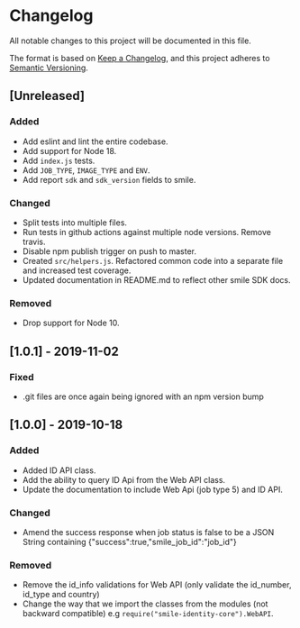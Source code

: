 # Changelog
All notable changes to this project will be documented in this file.

The format is based on [Keep a Changelog](https://keepachangelog.com/en/1.0.0/),
and this project adheres to [Semantic Versioning](https://semver.org/spec/v2.0.0.html).

## [Unreleased]
### Added
- Add eslint and lint the entire codebase.
- Add support for Node 18.
- Add `index.js` tests.
- Add `JOB_TYPE`, `IMAGE_TYPE` and `ENV`.
- Add report `sdk` and `sdk_version` fields to smile.

### Changed
- Split tests into multiple files.
- Run tests in github actions against multiple node versions. Remove travis.
- Disable npm publish trigger on push to master.
- Created `src/helpers.js`. Refactored common code into a separate file and increased test coverage.
- Updated documentation in README.md to reflect other smile SDK docs.

### Removed
- Drop support for Node 10.

## [1.0.1] - 2019-11-02
### Fixed
- .git files are once again being ignored with an npm version bump

## [1.0.0] - 2019-10-18
### Added
- Added ID API class.
- Add the ability to query ID Api from the Web API class.
- Update the documentation to include Web Api (job type 5) and ID API.

### Changed
- Amend the success response when job status is false to be a JSON String containing {"success":true,"smile_job_id":"job_id"}

### Removed
- Remove the id_info validations for Web API (only validate the id_number, id_type and country)
- Change the way that we import the classes from the modules (not backward compatible) e.g `require("smile-identity-core").WebAPI`.

